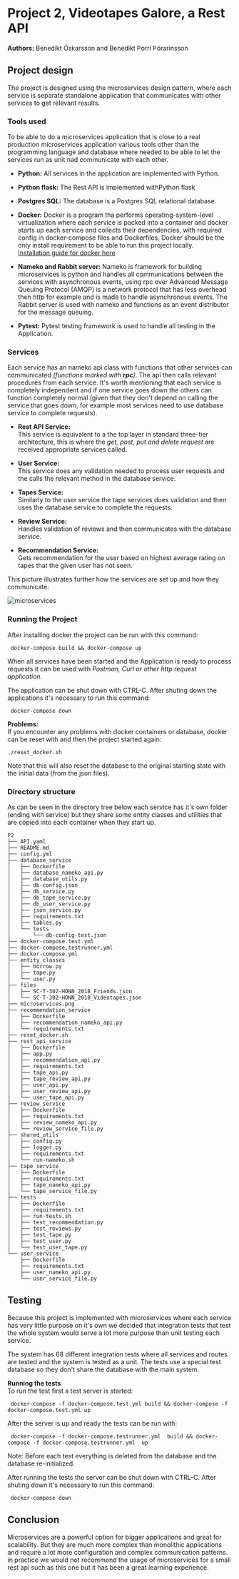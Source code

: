 # Project 2, Videotapes Galore, a Rest API
**Authors:** Benedikt Óskarsson and Benedikt Þorri Þórarinsson

## Project design

The project is designed using the microservices design pattern, where each service is separate standalone application that communicates with other services to get relevant results.

### Tools used

To be able to do a microservices application that is close to a real production microservices application various tools other than the programming language and database where needed to be able to let the services run as unit nad communicate with each other.

* **Python:**
All services in the application are implemented with Python.

* **Python flask:**
The Rest API is implemented withPython flask

* **Postgres SQL:**
The database is a Postgres SQL relational database.

* **Docker:** 
Docker is a program tha performs operating-system-level virtualization where each service is packed into a container and docker starts up each service and collects their dependencies, with required config in docker-compose files and Dockerfiles.  Docker should be the only install requirement to be able to run this project locally.   
[Installation guide for docker here](https://docs.docker.com/install/#general-availability) 

* **Nameko and Rabbit server:** 
Nameko is framework for building microservices is python and handles all communications between the services with asynchronous events, 
using rpc over Advanced Message Queuing Protocol (AMQP) is a network protocol that has less overhead then *http* for example and is made to handle asynchronous events. The Rabbit server is used with nameko and functions as an event distributor for the message queuing.

* **Pytest:** Pytest testing framework is used to handle all testing in the Application.

### Services

Each service has an nameko api class with functions that other services can communicated *(functions marked with **rpc**)*. The api then calls relevant procedures from each service. It's worth mentioning that each service is completely independent and if one service goes down the others can function completely normal (given that they don't depend on calling the service that goes down, for example most services need to use database service to complete requests). 

* **Rest API Service:**  
This service is  equivalent to a the top layer in standard three-tier architecture, this is where the *get, post, put and delete request* are received appropriate services called.

* **User Service:**  
This service does any validation needed to process user requests and the calls the relevant method in the database service. 

* **Tapes Service:**  
Similarly to the user service the tape services does validation and then uses the database service to complete the requests.

* **Review Service:**  
Handles validation of reviews and then communicates with the database service.

* **Recommendation Service:**  
Gets recommendation for the user based on highest average rating on tapes that the given user has not seen.


This picture illustrates further how the services are set up and how they communicate:

![microservices](microservices.png "Microservices communications ")


### Running the Project

After installing docker the project can be run with this command:
```console
 docker-compose build && docker-compose up
```

When all services have been started and the Application is ready to process requests it can be used with *Postman, Curl or other http request application*.  

The application can be shut down with CTRL-C. After shuting down the applications it's necessary to run this command:
```console
 docker-compose down
```

**Problems:**  
If you encounter any problems with docker containers or database, docker can be reset with and then the project started again:
```console
./reset_docker.sh
```
Note that this will also reset the database to the original starting state with the initial data (from the json files).

### Directory structure

As can be seen in the directory tree below each service has it's own folder (ending with service) but they share some entity classes and utilities that are copied into each container when they start up.

```console
P2
├── API.yaml
├── README.md
├── config.yml
├── database_service
│   ├── Dockerfile
│   ├── database_nameko_api.py
│   ├── database_utils.py
│   ├── db-config.json
│   ├── db_service.py
│   ├── db_tape_service.py
│   ├── db_user_service.py
│   ├── json_service.py
│   ├── requirements.txt
│   ├── tables.py
│   └── tests
│       └── db-config-test.json
├── docker-compose.test.yml
├── docker-compose.testrunner.yml
├── docker-compose.yml
├── entity_classes
│   ├── borrow.py
│   ├── tape.py
│   └── user.py
├── files
│   ├── SC-T-302-HONN_2018_Friends.json
│   └── SC-T-302-HONN_2018_Videotapes.json
├── microservices.png
├── recommendation_service
│   ├── Dockerfile
│   ├── recommendation_nameko_api.py
│   └── requirements.txt
├── reset_docker.sh
├── rest_api_service
│   ├── Dockerfile
│   ├── app.py
│   ├── recommendation_api.py
│   ├── requirements.txt
│   ├── tape_api.py
│   ├── tape_review_api.py
│   ├── user_api.py
│   ├── user_review_api.py
│   └── user_tape_api.py
├── review_service
│   ├── Dockerfile
│   ├── requirements.txt
│   ├── review_nameko_api.py
│   └── review_service_file.py
├── shared_utils
│   ├── config.py
│   ├── logger.py
│   ├── requirements.txt
│   └── run-nameko.sh
├── tape_service
│   ├── Dockerfile
│   ├── requirements.txt
│   ├── tape_nameko_api.py
│   └── tape_service_file.py
├── tests
│   ├── Dockerfile
│   ├── requirements.txt
│   ├── run-tests.sh
│   ├── test_recommendation.py
│   ├── test_reviews.py
│   ├── test_tape.py
│   ├── test_user.py
│   └── test_user_tape.py
└── user_service
    ├── Dockerfile
    ├── requirements.txt
    ├── user_nameko_api.py
    └── user_service_file.py
```

## Testing

Because this project is implemented with microservices where each service has very little purpose on it's own we decided that integration tests that test the whole system would serve a lot more purpose than unit testing each service.

The system has 68 different integration tests where all services and routes are tested and the system is tested as a unit. The tests use a special test database so they don't share the database with the main system. 

**Running the tests**  
To run the test first a test server is started:
```console
 docker-compose -f docker-compose.test.yml build && docker-compose -f docker-compose.test.yml up
```
After the server is up and ready the tests can be run with:
```console
 docker-compose -f docker-compose.testrunner.yml  build && docker-compose -f docker-compose.testrunner.yml  up
```
Note: Before each test everything is deleted from the database and the database re-initialized.

After running the tests the server can be shut down with CTRL-C. After shuting down  it's necessary to run this command:
```console
 docker-compose down
```

## Conclusion
Microservices are a powerful option for bigger applications and great for scalability. But they are much more complex than monolithic applications and require a lot more configuration and complex communication patterns. in practice we would not recommend the usage of microservices for a small rest api such as this one but it has been a great learning experience.